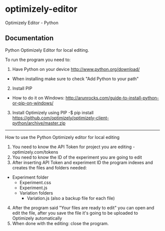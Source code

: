 # optimizely-editor
Optimizely Editor - Python

Documentation
-------------

Python Optimizely Editor for local editing.

To run the program you need to:

1. Have Python on your device http://www.python.org/download/
  - When installing make sure to check "Add Python to your path"
2. Install PIP
  - How to do it on Windows: http://arunrocks.com/guide-to-install-python-or-pip-on-windows/
3. Install Optimizely using PIP
  -$ pip install https://github.com/optimizely/optimizely-client-python/archive/master.zip

-------------------------------
How to use the Python Optimizely editor for local editing

1. You need to know the API Token for project you are editing - optimizely.com/tokens
2. You need to know the ID of the experiment you are going to edit
3. After inserting API Token and experiment ID the program indexes and creates the files and folders needed:
  - Experiment folder
      - Experiment.css
      - Experiment.js
      - Variation folders
          - Variation.js
  (also a backup file for each file)
4. After the program said "Your files are ready to edit" you can open and edit the file, after you save the file it's going to be uploaded to Optimizely automatically
5. When done with the editing: close the program.

